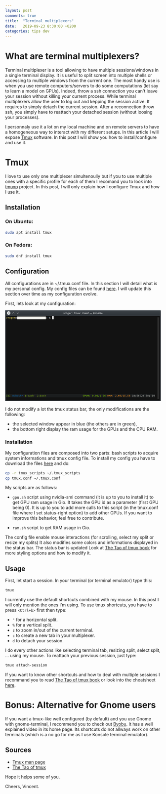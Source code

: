 ```yaml
---
layout: post
comments: true
title:  "Terminal multiplexers"
date:   2019-09-23 8:30:00 +0200
categories: tips dev
---
```


# What are terminal multiplexers?

Terminal multiplexer is a tool allowing to have multiple sessions/windows in a single terminal display.
It is useful to split screen into multiple shells or accessing to multiple windows from the current one.
The most handy use is when you use remote computers/servers to do some computations (let say to learn a model on GPUs).
Indeed, throw a ssh connection you can't leave your session without killing your current process.
While terminal multiplexers allow the user to log out and kepping the session active.
It requires to simply detach the current session.
After a reconnection throw ssh, you simply have to reattach your detached session (without loosing your processes).

I personnaly use it a lot on my local machine and on remote servers to have a homogeneous way to interact with my different setups.
In this article I will expose [Tmux](https://github.com/tmux/tmux/wiki) software.
In this post I will show you how to install/configure and use it.

# Tmux

I love to use only one multiplexer simultenoully but if you to use multiple ones with a specific profile for each of them I recomand you to look into [tmuxp](https://tmuxp.readthedocs.io/en/latest/) project.
In this post, I will only explain how I configure Tmux and how I use it.

## Installation
### On Ubuntu:

```bash
sudo apt install tmux
```

### On Fedora:
```bash
sudo dnf install tmux
```

## Configuration
All configurations are in ~/.tmux.conf file.
In this section I will detail what is my personal config.
My config files can be found [here](https://github.com/vroger11/vroger11-configs/tree/master/tmux).
I will update this section over time as my configuration evolve.

First, lets look at my configuration:

![alt text](/assets/images/tmux-example.png)

I do not modify a lot the tmux status bar, the only modifications are the following:
* the selected window appear in blue (the others are in green),
* the bottom right display the ram usage for the GPUs and the CPU RAM.

### Installation
My configuration files are composed into two parts: bash scripts to acquire system informations and tmux config file.
To install my config you have to download the files [here](https://github.com/vroger11/vroger11-configs/tree/master/tmux) and do:
```bash
cp -r tmux_scripts ~/.tmux_scripts
cp tmux.conf ~/.tmux.conf
```

My scripts are as follows:
* `gpu.sh` script using nvidia-smi command (it is up to you to install it) to get GPU ram usage in Gio. It takes the GPU id as a parameter (first GPU being 0). It is up to you to add more calls to this script (in the tmux.conf file where I set status-right option) to add other GPUs. If you want to improve this behavior, feel free to contribute.

* `ram.sh` script to get RAM usage in Gio.

The config file enable mouse interactions (for scrolling, select my split or resize my splits)
It also modifies some colors and informations displayed in the status bar.
The status bar is updated 
Look at [The Tao of tmux book](https://leanpub.com/the-tao-of-tmux/read#status-bar) for more styling options and how to modify it.
## Usage

First, let start a session.
In your terminal (or terminal emulator) type this:
```bash
tmux
```

I currently use the default shortcuts combined with my mouse.
In this post I will only mention the ones I'm using.
To use tmux shortcuts, you have to press `<Ctrl+b>` first then type:
* `"` for a horizontal split.
* `%` for a vertical split.
* `z` to zoom in/out of the current terminal.
* `c` to create a new tab in your multiplexer.
* `d` to detach your session.

I do every other actions like selecting terminal tab, resizing split, select split, ... using my mouse.
To reattach your previous session, just type:
```bash
tmux attach-session
```

If you want to know other shortcuts and how to deal with multiple sessions I recommand you to read [The Tao of tmux book](https://leanpub.com/the-tao-of-tmux) or look into the cheatsheet [here](https://tmuxcheatsheet.com).

# Bonus: Alternative for Gnome users

If you want a tmux-like well configured (by default) and you use Gnome with gnome-terminal, I recommend you to check out [Byobu](http://byobu.org/).
It has a well explained video in its home page.
Its shortcuts do not allways work on other terminals (which is a no go for me as I use Konsole terminal emulator).

## Sources

* [Tmux man page](https://man.openbsd.org/OpenBSD-current/man1/tmux.1)
* [The Tao of tmux](https://leanpub.com/the-tao-of-tmux)

Hope it helps some of you.

Cheers, Vincent.

